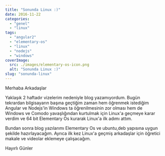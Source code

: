 ```yaml
---
title: "Sonunda Linux :)"
date: 2016-11-22
categories: 
  - "genel"
  - "linux"
tags: 
  - "angular2"
  - "elementary-os"
  - "linux"
  - "nodejs"
  - "windows"
coverImage:
  src: ./images/elementary-os-icon.png
  alt: "Sonunda Linux :)"
slug: "sonunda-linux"
---
```


Merhaba Arkadaşlar

Yaklaşık 2 haftadır vizelerim nedeniyle blog yazamıyordum. Bugün tekrardan bilgisayarın başına geçtiğim zaman hem öğrenmek istediğim Angular ve Nodejs'in Windows ta öğrenilmesinin zor olması hem de Windows ve Comodo yavaşlığından kurtulmak için Linux'a geçmeye karar verdim ve 64 bit Elementary Os kurarak Linux'a ilk adımı attım.

<!--more-->

Bundan sonra blog yazılarımı Elementary Os ve ubuntu,deb yapısına uygun şekilde hazırlayacağım. Ayrıca ilk kez Linux'a geçmiş arkadaşlar için öğretici makale ve videolar eklemeye çalışacağım.

Hayırlı Günler
